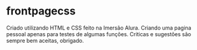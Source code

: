 # frontpagecss
Criado utilizando HTML e CSS feito na Imersão Alura.
Criando uma pagina pessoal apenas para testes de algumas funções.
Criticas e sugestões são sempre bem aceitas, obrigado.
